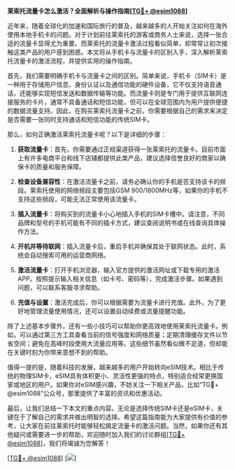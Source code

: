 **莱索托流量卡怎么激活？全面解析与操作指南[[TG💪+ @esim1088](https://t.me/s/esim1088)]**

近年来，随着全球化的加速和国际旅行的普及，越来越多的人开始关注如何在海外使用本地手机卡的问题。对于计划前往莱索托的游客或商务人士来说，选择一张合适的流量卡显得尤为重要。而莱索托的流量卡激活过程看似简单，却常常让初次接触这类产品的用户感到困惑。本文将从手机卡与流量卡的区别入手，深入解析莱索托流量卡的激活流程，并提供实用的操作指南。

首先，我们需要明确手机卡与流量卡之间的区别。简单来说，手机卡（SIM卡）是一种用于存储用户信息、身份认证以及通信功能的硬件设备，它不仅支持语音通话，还能够实现短信发送和数据传输等功能。而流量卡则是专门用于提供互联网连接服务的卡片，通常不具备通话和短信功能，但可以在全球范围内为用户提供便捷的数据流量支持。因此，在购买莱索托流量卡之前，你需要根据自己的需求来决定是否需要一张同时支持通话和短信功能的传统SIM卡。

那么，如何正确激活莱索托流量卡呢？以下是详细的步骤：

1. **获取流量卡**：首先，你需要通过正规渠道获得一张莱索托的流量卡。目前市面上有许多电商平台和线下店铺都提供此类产品，建议选择信誉良好的商家以确保卡的质量和服务保障。

2. **检查设备兼容性**：在激活流量卡之前，请务必确认你的手机是否支持该卡的频段。莱索托使用的网络频段主要包括GSM 900/1800MHz等，如果你的手机不支持这些频段，可能无法正常使用该流量卡。

3. **插入流量卡**：将购买到的流量卡小心地插入手机的SIM卡槽中。请注意，不同品牌和型号的手机可能有不同的插卡方式，建议查阅说明书或在线查询具体操作方法。

4. **开机并等待联网**：插入流量卡后，重启手机并确保其处于联网状态。此时，系统会自动搜索可用的运营商网络。

5. **激活流量卡**：打开手机浏览器，输入官方提供的激活网址或下载专用的激活APP。按照提示输入相关信息（如卡号、密码等），完成激活步骤。如果遇到问题，可以联系客服寻求帮助。

6. **充值与设置**：激活完成后，你可以根据需要为流量卡进行充值。此外，为了更好地管理流量使用情况，还可以设置自动续费或流量提醒功能。

除了上述基本步骤外，还有一些小技巧可以帮助你更高效地使用莱索托流量卡。例如，可以通过第三方工具查看当前的信号强度和网络质量；定期清理缓存文件以节省空间；避免在高峰时段使用大流量应用等。这些细节虽然看似微不足道，但却能在关键时刻为你带来意想不到的帮助。

值得一提的是，随着科技的发展，越来越多的用户开始转向eSIM技术。相比于传统的物理SIM卡，eSIM具有体积更小、灵活性更强的特点，特别适合经常更换国家或地区的用户。如果你对eSIM感兴趣，不妨关注一下相关产品，比如“TG💪+ @esim1088”公众号，那里提供了丰富的资讯和优惠活动。

最后，让我们总结一下本文的重点内容。无论是选择传统SIM卡还是eSIM卡，关键在于了解自己的需求并做出明智的选择。希望这篇指南能为大家提供有价值的参考，让大家在前往莱索托时能够轻松搞定流量卡的激活问题。当然，如果你还有其他疑问或需要进一步的帮助，欢迎随时加入我们的讨论群组[[TG💪+ @esim1088](https://t.me/s/esim1088)]，我们将竭诚为您解答！

[[TG💪+ @esim1088](https://t.me/s/esim1088)] [![](https://i.postimg.cc/4NQfJmqS/Snipaste-2025-05-13-00-14-12.png)]